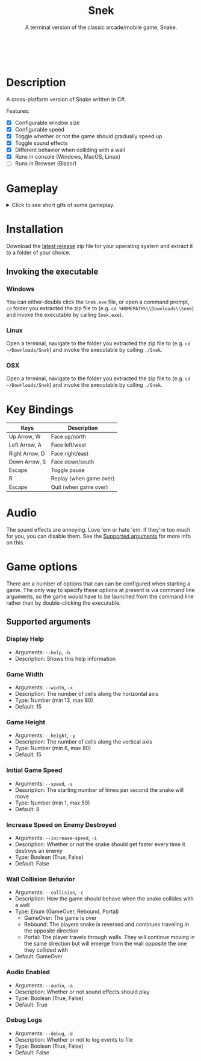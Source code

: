<h1 align="center">
    Snek
</h1>

<p align="center">
    A terminal version of the classic arcade/mobile game, Snake.
</p>
<br/>
<br/>
<br/>
<br/>

# Description
A cross-platform version of Snake written in C#. 

Features:

  - [x] Configurable window size
  - [x] Configurable speed
  - [x] Toggle whether or not the game should gradually speed up
  - [x] Toggle sound effects
  - [x] Different behavior when colliding with a wall
  - [x] Runs in console (Windows, MacOS, Linux)
  - [ ] Runs in Browser (Blazor)
# Gameplay

<details>
  <summary>Click to see short gifs of some gameplay.</summary>
  
  ### Default
  If you run the game without specifying any arguments, this is what you get.

  ![Default](/Images/Snek_Default.gif)

  ### Portal
  If you run the game and specify the Wall Collision Behavior (`-c`, `--collision`) as `Portal`, this is what you get.
  
  ![Portal](/Images/Snek_Portal.gif)

  ### Rebound
  If you run the game and specify the Wall Collision Behavior (`-c`, `--collision`) as `Rebound`, this is what you get.
  
  ![Rebound](/Images/Snek_Rebound.gif)
</details>

# Installation

Download the [latest release](https://github.com/devklick/Snek/releases) zip file for your operating system and extract it to a folder of your choice.

## Invoking the executable

### Windows

You can either-double click the `Snek.exe` file, or open a command prompt, `cd` folder you extracted the zip file to (e.g. `cd %HOMEPATH%\\Downloads\\Snek`) and invoke the executable by calling `Snek.exe`).

### Linux

Open a terminal, navigate to the folder you extracted the zip file to (e.g. `cd ~/Downloads/Snek`) and invoke the executable by calling `./Snek`.

### OSX

Open a terminal, navigate to the folder you extracted the zip file to (e.g. `cd ~/Downloads/Snek`) and invoke the executable by calling `./Snek`.

# Key Bindings

| Keys           | Description             |
| -------------- | ----------------------- |
| Up Arrow, W    | Face up/north           |
| Left Arrow, A  | Face left/west          |
| Right Arrow, D | Face right/east         |
| Down Arrow, S  | Face down/south         |
| Escape         | Toggle pause            |
| R              | Replay (when game over) |
| Escape         | Quit (when game over)   |

# Audio

The sound effects are annoying. Love 'em or hate 'em. If they're too much for you, you can disable them. See the [Supported arguments](#supported-arguments) for more info on this.

# Game options

There are a number of options that can can be configured when starting a game. The only way to specify these options at present is via command line arguments, so the game would have to be launched from the command line rather than by double-clicking the executable.

## Supported arguments

### Display Help

- Arguments: `--help`, `-h`
- Description: Shows this help information

### Game Width

- Arguments: `--width`, `-x`
- Description: The number of cells along the horizontal axis
- Type: Number (min 13, max 80)
- Default: 15

### Game Height

- Arguments: `--height`, `-y`
- Description: The number of cells along the vertical axis
- Type: Number (min 6, max 80)
- Default: 15

### Initial Game Speed

- Arguments: `--speed`, `-s`
- Description: The starting number of times per second the snake will move
- Type: Number (min 1, max 50)
- Default: 8

### Increase Speed on Enemy Destroyed

- Arguments: `--increase-speed`, `-i`
- Description: Whether or not the snake should get faster every time it destroys an enemy
- Type: Boolean (True, False)
- Default: False

### Wall Collision Behavior

- Arguments: `--collision`, `-c`
- Description: How the game should behave when the snake collides with a wall
- Type: Enum (GameOver, Rebound, Portal)
  - GameOver: The game is over
  - Rebound: The players snake is reversed and continues traveling in the opposite direction
  - Portal: The player travels through walls. They will continue moving in the same direction but will emerge from the wall opposite the one they collided with
- Default: GameOver

### Audio Enabled

- Arguments: `--audio`, `-a`
- Description: Whether or not sound effects should play
- Type: Boolean (True, False)
- Default: True

### Debug Logs

- Arguments: `--debug`, `-d`
- Description: Whether or not to log events to file
- Type: Boolean (True, False)
- Default: False

